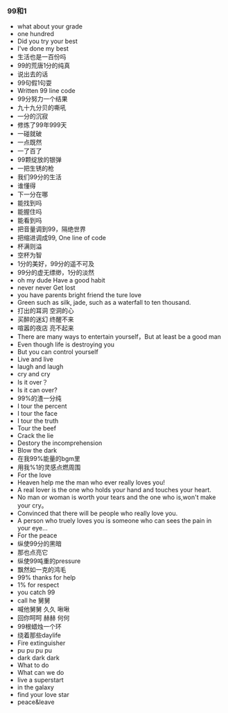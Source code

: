 ### 99和1
* what about your grade 
* one hundred
* Did you try your best
* I've done my best
* 生活也是一百份吗
* 99的荒唐1分的纯真
* 说出去的话
* 99句假1句耍
* Written 99 line code 
* 99分努力一个结果
* 九十九分贝的嘶吼
* 一分的沉寂
* 修炼了99年999天
* 一碰就破
* 一点既然
* 一了百了
* 99颗绽放的银弹
* 一把生锈的枪
* 我们99分的生活
* 谁懂得
* 下一分在哪
* 能找到吗
* 能握住吗
* 能看到吗
* 把音量调到99，隔绝世界
* 把缩进调成99, One line of code
* 杯满则溢
* 空杯为智
* 1分的美好，99分的遥不可及
* 99分的虚无缥缈，1分的淡然
* oh my dude Have a good habit
* never never Get lost
* you have parents bright friend the ture love
* Green such as silk, jade, such as a waterfall to ten thousand.  
* 打出的耳洞 空洞的心
* 买醉的迷幻 终醒不来
* 喧嚣的夜店 亮不起来
* There are many ways to entertain yourself，But at least be a good man
* Even though life is destroying you
* But you can control yourself
* Live and live
* laugh and laugh
* cry and cry
* Is it over？
* Is it can over?
* 99%的渣一分纯
* I tour the percent
* I tour the face 
* I tour the truth
* Tour the beef
* Crack the lie
* Destory the incomprehension
* Blow the dark
* 在我99%能量的bgm里
* 用我%1的灵感点燃周围
* For the love
* Heaven help me the man who ever really loves you! 
* A real lover is the one who holds your hand and touches your heart. 
* No man or woman is worth your tears and the one who is,won't make your cry。 
* Convinced that there will be people who really love you. 
* A person who truely loves you is someone who can sees the pain in your eye… 
* For the peace
* 纵使99分的黑暗 
* 那也点亮它
* 纵使99吨重的pressure
* 飘然如一克的鸿毛
* 99% thanks for help
* 1% for respect
* you catch 99
* call he 舅舅
* 喊他舅舅 久久 啾啾
* 回你呵呵 赫赫 何何
* 99根蜡烛一个环
* 绕着那些daylife
* Fire extinguisher
* pu pu pu pu 
* dark dark dark 
* What to do
* What can we do
* live a superstart
* in the galaxy
* find your love star
* peace&leave   





